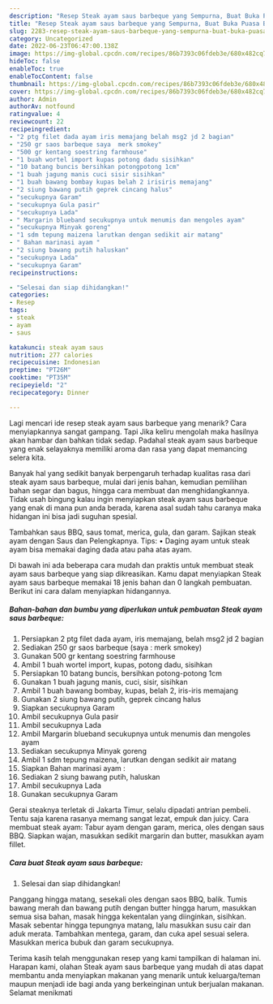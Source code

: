 ```yaml
---
description: "Resep Steak ayam saus barbeque yang Sempurna, Buat Buka Puasa Bisa Manjain Lidah"
title: "Resep Steak ayam saus barbeque yang Sempurna, Buat Buka Puasa Bisa Manjain Lidah"
slug: 2283-resep-steak-ayam-saus-barbeque-yang-sempurna-buat-buka-puasa-bisa-manjain-lidah
category: Uncategorized
date: 2022-06-23T06:47:00.138Z
image: https://img-global.cpcdn.com/recipes/86b7393c06fdeb3e/680x482cq70/steak-ayam-saus-barbeque-foto-resep-utama.jpg
hideToc: false
enableToc: true
enableTocContent: false
thumbnail: https://img-global.cpcdn.com/recipes/86b7393c06fdeb3e/680x482cq70/steak-ayam-saus-barbeque-foto-resep-utama.jpg
cover: https://img-global.cpcdn.com/recipes/86b7393c06fdeb3e/680x482cq70/steak-ayam-saus-barbeque-foto-resep-utama.jpg
author: Admin
authorAv: notfound
ratingvalue: 4
reviewcount: 22
recipeingredient:
- "2 ptg filet dada ayam iris memajang belah msg2 jd 2 bagian"
- "250 gr saos barbeque saya  merk smokey"
- "500 gr kentang soestring farmhouse"
- "1 buah wortel import kupas potong dadu sisihkan"
- "10 batang buncis bersihkan potongpotong 1cm"
- "1 buah jagung manis cuci sisir sisihkan"
- "1 buah bawang bombay kupas belah 2 irisiris memajang"
- "2 siung bawang putih geprek cincang halus"
- "secukupnya Garam"
- "secukupnya Gula pasir"
- "secukupnya Lada"
- " Margarin blueband secukupnya untuk menumis dan mengoles ayam"
- "secukupnya Minyak goreng"
- "1 sdm tepung maizena larutkan dengan sedikit air matang"
- " Bahan marinasi ayam "
- "2 siung bawang putih haluskan"
- "secukupnya Lada"
- "secukupnya Garam"
recipeinstructions:

- "Selesai dan siap dihidangkan!"
categories:
- Resep
tags:
- steak
- ayam
- saus

katakunci: steak ayam saus 
nutrition: 277 calories
recipecuisine: Indonesian
preptime: "PT26M"
cooktime: "PT35M"
recipeyield: "2"
recipecategory: Dinner

---
```



Lagi mencari ide resep steak ayam saus barbeque yang menarik? Cara menyiapkannya sangat gampang. Tapi Jika keliru mengolah maka hasilnya akan hambar dan bahkan tidak sedap. Padahal steak ayam saus barbeque yang enak selayaknya memiliki aroma dan rasa yang dapat memancing selera kita.


Banyak hal yang sedikit banyak berpengaruh terhadap kualitas rasa dari steak ayam saus barbeque, mulai dari jenis bahan, kemudian pemilihan bahan segar dan bagus, hingga cara membuat dan menghidangkannya. Tidak usah bingung kalau ingin menyiapkan steak ayam saus barbeque yang enak di mana pun anda berada, karena asal sudah tahu caranya maka hidangan ini bisa jadi suguhan spesial.

Tambahkan saus BBQ, saus tomat, merica, gula, dan garam. Sajikan steak ayam dengan Saus dan Pelengkapnya. Tips: • Daging ayam untuk steak ayam bisa memakai daging dada atau paha atas ayam.


Di bawah ini ada beberapa cara mudah dan praktis untuk membuat steak ayam saus barbeque yang siap dikreasikan. Kamu dapat menyiapkan Steak ayam saus barbeque memakai 18 jenis bahan dan 0 langkah pembuatan. Berikut ini cara dalam menyiapkan hidangannya.

<!--inarticleads1-->

##### Bahan-bahan dan bumbu yang diperlukan untuk pembuatan Steak ayam saus barbeque:

1. Persiapkan 2 ptg filet dada ayam, iris memajang, belah msg2 jd 2 bagian
1. Sediakan 250 gr saos barbeque (saya : merk smokey)
1. Gunakan 500 gr kentang soestring farmhouse
1. Ambil 1 buah wortel import, kupas, potong dadu, sisihkan
1. Persiapkan 10 batang buncis, bersihkan potong-potong 1cm
1. Gunakan 1 buah jagung manis, cuci, sisir, sisihkan
1. Ambil 1 buah bawang bombay, kupas, belah 2, iris-iris memajang
1. Gunakan 2 siung bawang putih, geprek cincang halus
1. Siapkan secukupnya Garam
1. Ambil secukupnya Gula pasir
1. Ambil secukupnya Lada
1. Ambil  Margarin blueband secukupnya untuk menumis dan mengoles ayam
1. Sediakan secukupnya Minyak goreng
1. Ambil 1 sdm tepung maizena, larutkan dengan sedikit air matang
1. Siapkan  Bahan marinasi ayam :
1. Sediakan 2 siung bawang putih, haluskan
1. Ambil secukupnya Lada
1. Gunakan secukupnya Garam


Gerai steaknya terletak di Jakarta Timur, selalu dipadati antrian pembeli. Tentu saja karena rasanya memang sangat lezat, empuk dan juicy. Cara membuat steak ayam: Tabur ayam dengan garam, merica, oles dengan saus BBQ. Siapkan wajan, masukkan sedikit margarin dan butter, masukkan ayam fillet. 

<!--inarticleads2-->

##### Cara buat Steak ayam saus barbeque:


1. Selesai dan siap dihidangkan!

Panggang hingga matang, sesekali oles dengan saos BBQ, balik. Tumis bawang merah dan bawang putih dengan butter hingga harum, masukkan semua sisa bahan, masak hingga kekentalan yang diinginkan, sisihkan. Masak sebentar hingga tepungnya matang, lalu masukkan susu cair dan aduk merata. Tambahkan mentega, garam, dan cuka apel sesuai selera. Masukkan merica bubuk dan garam secukupnya. 

Terima kasih telah menggunakan resep yang kami tampilkan di halaman ini. Harapan kami, olahan Steak ayam saus barbeque yang mudah di atas dapat membantu anda menyiapkan makanan yang menarik untuk keluarga/teman maupun menjadi ide bagi anda yang berkeinginan untuk berjualan makanan. Selamat menikmati
